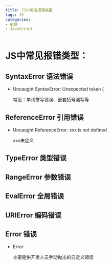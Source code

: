```yaml
---
title: JS中常见报错类型 
tags: JS
categories: 
- 前端
- JavaScript
---
```


# JS中常见报错类型：

## SyntaxError    语法错误
* Uncaught SyntaxError: Unexpected token {

    常见：单词拼写错误、嵌套括号漏写等

<!-- more --> 

## ReferenceError    引用错误
* Uncaught ReferenceError: xxx is not defined

    xxx未定义

## TypeError    类型错误

## RangeError    参数错误

## EvalError    全局错误

## URIError    编码错误

## Error  错误
* Error

    主要是供开发人员手动抛出的自定义错误


